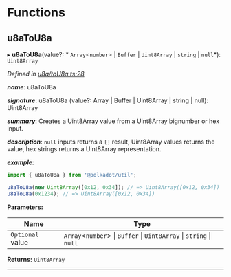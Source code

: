 

# Functions

<a id="u8atou8a"></a>

##  u8aToU8a

▸ **u8aToU8a**(value?: * `Array`<`number`> &#124; `Buffer` &#124; `Uint8Array` &#124; `string` &#124; `null`*): `Uint8Array`

*Defined in [u8a/toU8a.ts:28](https://github.com/polkadot-js/common/blob/cd7f644/packages/util/src/u8a/toU8a.ts#L28)*

*__name__*: u8aToU8a

*__signature__*: u8aToU8a (value?: Array | Buffer | Uint8Array | string | null): Uint8Array

*__summary__*: Creates a Uint8Array value from a Uint8Array bignumber or hex input.

*__description__*: `null` inputs returns a `[]` result, Uint8Array values returns the value, hex strings returns a Uint8Array representation.

*__example__*:   

```javascript
import { u8aToU8a } from '@polkadot/util';

u8aToU8a(new Uint8Array([0x12, 0x34]); // => Uint8Array([0x12, 0x34])
u8aToU8a(0x1234); // => Uint8Array([0x12, 0x34])
```

**Parameters:**

| Name | Type |
| ------ | ------ |
| `Optional` value |  `Array`<`number`> &#124; `Buffer` &#124; `Uint8Array` &#124; `string` &#124; `null`|

**Returns:** `Uint8Array`

___

